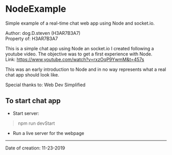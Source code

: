 # NodeExample

Simple example of a real-time chat web app using Node and socket.io.

Author: dog.D.steven (H3AR7B3A7)<br>
Property of: H3AR7B3A7

This is a simple chat app using Node an socket.io I created following a youtube video.
The objective was to get a first experience with Node.<br>
Link: https://www.youtube.com/watch?v=rxzOqP9YwmM&t=457s

This was an early introduction to Node and in no way represents what a real chat app should look like.

Special thanks to: Web Dev Simplified

## To start chat app

- Start server:

> npm run devStart

- Run a live server for the webpage

---

Date of creation: 11-23-2019
